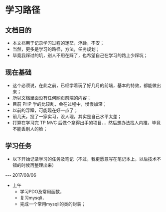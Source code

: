 # 学习路径
## 文档目的
- 本文档用于记录学习过程的迷茫，浮躁，不安；
- 当然，更多是学习的路径，方法，任务规划；
- 毕竟我踩过的坑，别人不用在踩了，也希望自己在学习的路上少踩坑；

## 现在基础
- 这个必须说，在此之前，已经学着玩了好几月的前端，基本的特效，都能做出来；
- 所以文档里面没有任何网页前端的内容；
- 目前 PHP 学的比较乱，会在过程中，慢慢加深；
- 以前的浮躁，可能现在好一点了；
- 前几天，投了一家实习，没人理，其实是自己水平太差；
- 打算在学习完 TP MVC 后做个拿得出手的项目，，然后想办法找人内推，毕竟不能丢别人的脸；

## 学习任务
- 以下开始记录学习的任务及笔记（不过，我更愿意写在笔记本上，以后技术不错的时候再整理出来）

--- 2017/08/06
- 上午
    - 学习PDO及常用函数，
    - 复习mysqli，
    - 完成一个常用mysqli的类的封装；
